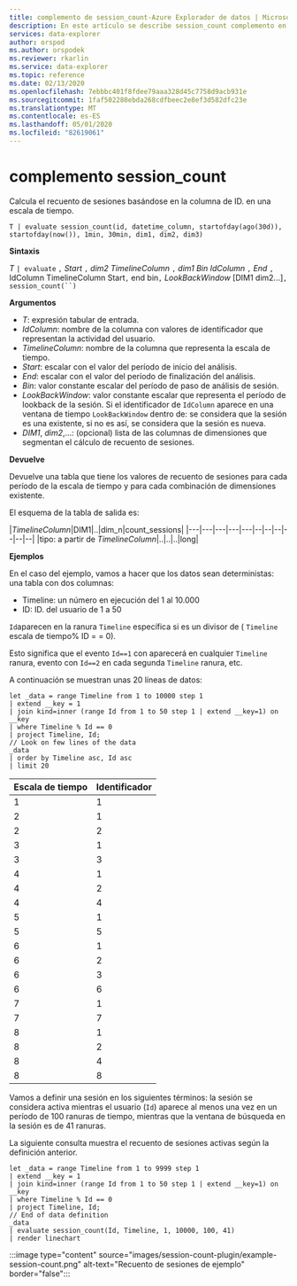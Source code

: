```yaml
---
title: complemento de session_count-Azure Explorador de datos | Microsoft Docs
description: En este artículo se describe session_count complemento en Azure Explorador de datos.
services: data-explorer
author: orspod
ms.author: orspodek
ms.reviewer: rkarlin
ms.service: data-explorer
ms.topic: reference
ms.date: 02/13/2020
ms.openlocfilehash: 7ebbbc401f8fdee79aaa328d45c7758d9acb931e
ms.sourcegitcommit: 1faf502280ebda268cdfbeec2e8ef3d582dfc23e
ms.translationtype: MT
ms.contentlocale: es-ES
ms.lasthandoff: 05/01/2020
ms.locfileid: "82619061"
---
```

# <a name="session_count-plugin"></a>complemento session_count

Calcula el recuento de sesiones basándose en la columna de ID. en una escala de tiempo.

```kusto
T | evaluate session_count(id, datetime_column, startofday(ago(30d)), startofday(now()), 1min, 30min, dim1, dim2, dim3)
```

**Sintaxis**

*T* `| evaluate` `,` *Start* `,` *dim2* *TimelineColumn* `,` *dim1* *Bin* *IdColumn* `,` *End* `,` IdColumn TimelineColumn Start`,` end bin`,` *LookBackWindow* [DIM1 dim2...]`,` `session_count(``)`

**Argumentos**

* *T*: expresión tabular de entrada.
* *IdColumn*: nombre de la columna con valores de identificador que representan la actividad del usuario. 
* *TimelineColumn*: nombre de la columna que representa la escala de tiempo.
* *Start*: escalar con el valor del período de inicio del análisis.
* *End*: escalar con el valor del período de finalización del análisis.
* *Bin*: valor constante escalar del período de paso de análisis de sesión.
* *LookBackWindow*: valor constante escalar que representa el período de lookback de la sesión. Si el identificador de `IdColumn` aparece en una ventana de tiempo `LookBackWindow` dentro de: se considera que la sesión es una existente, si no es así, se considera que la sesión es nueva.
* *DIM1*, *dim2*,...: (opcional) lista de las columnas de dimensiones que segmentan el cálculo de recuento de sesiones.

**Devuelve**

Devuelve una tabla que tiene los valores de recuento de sesiones para cada período de la escala de tiempo y para cada combinación de dimensiones existente.

El esquema de la tabla de salida es:

|*TimelineColumn*|DIM1|..|dim_n|count_sessions|
|---|---|---|---|---|--|--|--|--|--|--|
|tipo: a partir de *TimelineColumn*|..|..|..|long|


**Ejemplos**


En el caso del ejemplo, vamos a hacer que los datos sean deterministas: una tabla con dos columnas:
- Timeline: un número en ejecución del 1 al 10.000
- ID: ID. del usuario de 1 a 50

`Id`aparecen en la ranura `Timeline` específica si es un divisor de ( `Timeline` escala de tiempo% ID = = 0).

Esto significa que el evento `Id==1` con aparecerá en cualquier `Timeline` ranura, evento con `Id==2` en cada segunda `Timeline` ranura, etc.

A continuación se muestran unas 20 líneas de datos:

```kusto
let _data = range Timeline from 1 to 10000 step 1
| extend __key = 1
| join kind=inner (range Id from 1 to 50 step 1 | extend __key=1) on __key
| where Timeline % Id == 0
| project Timeline, Id;
// Look on few lines of the data
_data
| order by Timeline asc, Id asc
| limit 20
```

|Escala de tiempo|Identificador|
|---|---|
|1|1|
|2|1|
|2|2|
|3|1|
|3|3|
|4|1|
|4|2|
|4|4|
|5|1|
|5|5|
|6|1|
|6|2|
|6|3|
|6|6|
|7|1|
|7|7|
|8|1|
|8|2|
|8|4|
|8|8|

Vamos a definir una sesión en los siguientes términos: la sesión se considera activa mientras el usuario (`Id`) aparece al menos una vez en un período de 100 ranuras de tiempo, mientras que la ventana de búsqueda en la sesión es de 41 ranuras.

La siguiente consulta muestra el recuento de sesiones activas según la definición anterior.

```kusto
let _data = range Timeline from 1 to 9999 step 1
| extend __key = 1
| join kind=inner (range Id from 1 to 50 step 1 | extend __key=1) on __key
| where Timeline % Id == 0
| project Timeline, Id;
// End of data definition
_data
| evaluate session_count(Id, Timeline, 1, 10000, 100, 41)
| render linechart 
```

:::image type="content" source="images/session-count-plugin/example-session-count.png" alt-text="Recuento de sesiones de ejemplo" border="false":::
